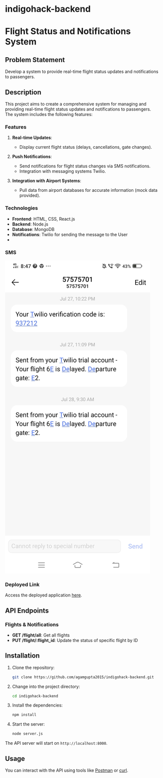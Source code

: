 # indigohack-backend

# Flight Status and Notifications System

## Problem Statement

Develop a system to provide real-time flight status updates and notifications to passengers.

## Description

This project aims to create a comprehensive system for managing and providing real-time flight status updates and notifications to passengers. The system includes the following features:

### Features

1. **Real-time Updates**: 
    - Display current flight status (delays, cancellations, gate changes).

2. **Push Notifications**: 
    - Send notifications for flight status changes via SMS notifications.
    - Integration with messaging systems Twilio.

3. **Integration with Airport Systems**: 
    - Pull data from airport databases for accurate information (mock data provided).

### Technologies

- **Frontend**: HTML, CSS, React.js
- **Backend**: Node.js
- **Database**: MongoDB
- **Notifications**: Twilio for sending the message to the User
- 
### SMS 
![SMS](./screenshots/SMS.jpg)

### Deployed Link

Access the deployed application [here](https://indigohack-backend.onrender.com/).

## API Endpoints

### Flights & Notifications

- **GET /flight/all**: Get all flights
- **PUT /flight/:flight_id**: Update the status of specific flight by ID

## Installation

1. Clone the repository:

    ```bash
    git clone https://github.com/agamgupta2015/indigohack-backend.git
    ```

2. Change into the project directory:

    ```bash
    cd indigohack-backend
    ```

3. Install the dependencies:

    ```bash
    npm install
    ```

4. Start the server:

    ```bash
    node server.js
    ```

The API server will start on `http://localhost:8000`.

## Usage

You can interact with the API using tools like [Postman](https://www.postman.com/) or [curl](https://curl.se/).
